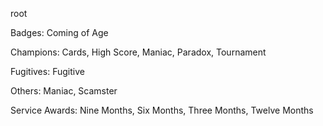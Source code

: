 root

Badges: Coming of Age

Champions: Cards, High Score, Maniac, Paradox, Tournament

Fugitives: Fugitive

Others: Maniac, Scamster

Service Awards: Nine Months, Six Months, Three Months, Twelve Months


